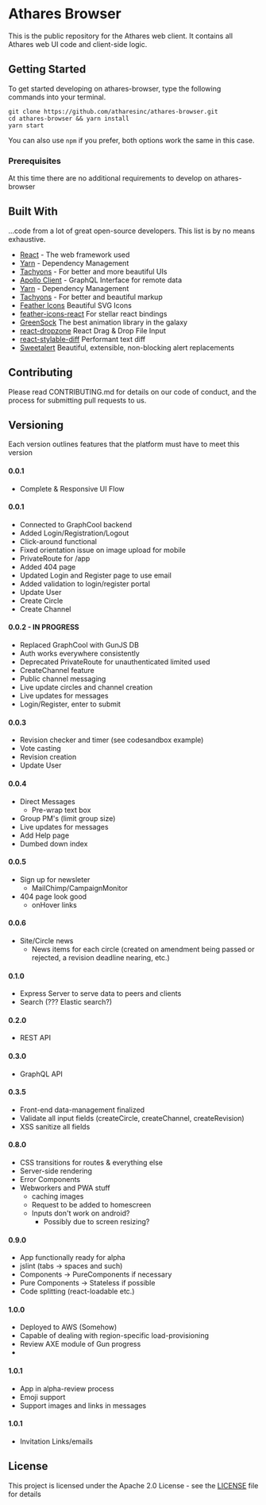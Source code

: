 # Athares Browser

This is the public repository for the Athares web client. It contains all Athares web UI code and client-side logic.

## Getting Started

To get started developing on athares-browser, type the following commands into your terminal.

```
git clone https://github.com/atharesinc/athares-browser.git
cd athares-browser && yarn install
yarn start
```

You can also use `npm` if you prefer, both options work the same in this case.

### Prerequisites

At this time there are no additional requirements to develop on athares-browser

## Built With

...code from a lot of great open-source developers. This list is by no means exhaustive.

* [React](https://reactjs.org/) - The web framework used
* [Yarn](https://yarnpkg.com/en/) - Dependency Management
* [Tachyons](http://tachyons.io/) - For better and more beautiful UIs
* [Apollo Client](https://www.apollographql.com/docs/react/) - GraphQL Interface for remote data
* [Yarn](https://yarnpkg.com/en/) - Dependency Management
* [Tachyons](http://tachyons.io/) - For better and beautiful markup
* [Feather Icons](https://feathericons.com/) Beautiful SVG Icons
* [feather-icons-react](https://github.com/ianmiller347/feather-icons-react) For stellar react bindings
* [GreenSock](https://greensock.com/gsap) The best animation library in the galaxy
* [react-dropzone](https://react-dropzone.js.org/) React Drag & Drop File Input
* [react-stylable-diff](https://github.com/davidmason/react-stylable-diff) Performant text diff
* [Sweetalert](https://github.com/t4t5/sweetalert) Beautiful, extensible, non-blocking alert replacements

## Contributing

Please read CONTRIBUTING.md for details on our code of conduct, and the process for submitting pull requests to us.

## Versioning

Each version outlines features that the platform must have to meet this version

#### 0.0.1

* Complete & Responsive UI Flow

#### 0.0.1

* Connected to GraphCool backend
* Added Login/Registration/Logout
* Click-around functional
* Fixed orientation issue on image upload for mobile
* PrivateRoute for /app
* Added 404 page
* Updated Login and Register page to use email
* Added validation to login/register portal
* Update User
* Create Circle
* Create Channel

#### 0.0.2 - IN PROGRESS

* Replaced GraphCool with GunJS DB
* Auth works everywhere consistently
* Deprecated PrivateRoute for unauthenticated limited used
* CreateChannel feature
* Public channel messaging
* Live update circles and channel creation
* Live updates for messages
* Login/Register, enter to submit

#### 0.0.3

* Revision checker and timer (see codesandbox example)
* Vote casting
* Revision creation
* Update User

#### 0.0.4

* Direct Messages
  * Pre-wrap text box
* Group PM's (limit group size)
* Live updates for messages
* Add Help page
* Dumbed down index

#### 0.0.5

* Sign up for newsleter
  * MailChimp/CampaignMonitor
* 404 page look good
  * onHover links

#### 0.0.6

* Site/Circle news
  * News items for each circle (created on amendment being passed or rejected, a revision deadline nearing, etc.)

#### 0.1.0

* Express Server to serve data to peers and clients
* Search (??? Elastic search?)

#### 0.2.0

* REST API

#### 0.3.0

* GraphQL API

#### 0.3.5

* Front-end data-management finalized
* Validate all input fields (createCircle, createChannel, createRevision)
* XSS sanitize all fields

#### 0.8.0

* CSS transitions for routes & everything else
* Server-side rendering
* Error Components
* Webworkers and PWA stuff
  * caching images
  * Request to be added to homescreen
  * Inputs don't work on android?
    * Possibly due to screen resizing?

#### 0.9.0

* App functionally ready for alpha
* jslint (tabs -> spaces and such)
* Components -> PureComponents if necessary
* Pure Components -> Stateless if possible
* Code splitting (react-loadable etc.)

#### 1.0.0

* Deployed to AWS (Somehow)
* Capable of dealing with region-specific load-provisioning
* Review AXE module of Gun progress
*

#### 1.0.1

* App in alpha-review process
* Emoji support
* Support images and links in messages

#### 1.0.1

* Invitation Links/emails

## License

This project is licensed under the Apache 2.0 License - see the [LICENSE](LICENSE) file for details
